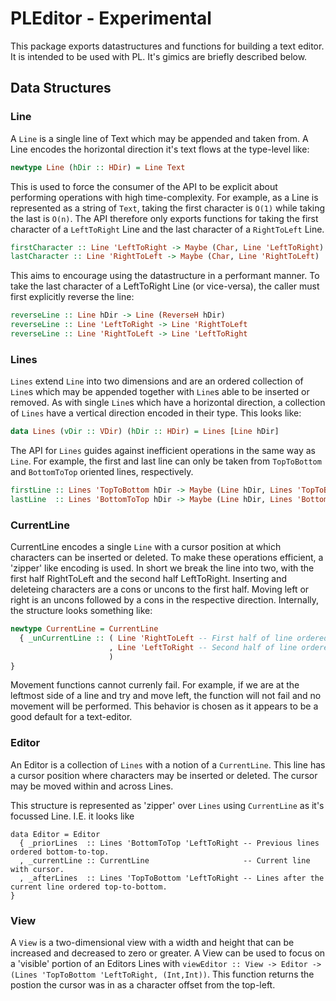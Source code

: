 # PLEditor - Experimental

This package exports datastructures and functions for building a text editor. It
is intended to be used with PL. It's gimics are briefly described below.

## Data Structures
### Line
A `Line` is a single line of Text which may be appended and taken from. A Line
encodes the horizontal direction it's text flows at the type-level like: 

```haskell
newtype Line (hDir :: HDir) = Line Text
```

This is used to force the consumer of the API to be explicit about performing
operations with high time-complexity. For example, as a Line is represented as a
string of `Text`, taking the first character is `O(1)` while taking the last is
`O(n)`. The API therefore only exports functions for taking the first character
of a `LeftToRight` Line and the last character of a `RightToLeft` Line.

```haskell
firstCharacter :: Line 'LeftToRight -> Maybe (Char, Line 'LeftToRight)
lastCharacter :: Line 'RightToLeft -> Maybe (Char, Line 'RightToLeft)
```

This aims to encourage using the datastructure in a performant manner. To take
the last character of a LeftToRight Line (or vice-versa), the caller must first
explicitly reverse the line:

```haskell
reverseLine :: Line hDir -> Line (ReverseH hDir)
reverseLine :: Line 'LeftToRight -> Line 'RightToLeft
reverseLine :: Line 'RightToLeft -> Line 'LeftToRight
```

### Lines
`Lines` extend `Line` into two dimensions and are an ordered collection of `Line`s
which may be appended together with `Line`s able to be inserted or removed.
As with single `Line`s which have a horizontal direction, a collection of
`Lines` have a vertical direction encoded in their type. This looks like:

```haskell
data Lines (vDir :: VDir) (hDir :: HDir) = Lines [Line hDir]
```

The API for `Lines` guides against inefficient operations in the same way as
`Line`. For example, the first and last line can only be taken from `TopToBottom`
and `BottomToTop` oriented lines, respectively.

```haskell
firstLine :: Lines 'TopToBottom hDir -> Maybe (Line hDir, Lines 'TopToBottom hDir)
lastLine  :: Lines 'BottomToTop hDir -> Maybe (Line hDir, Lines 'BottomToTop hDir)
```

### CurrentLine 
CurrentLine encodes a single `Line` with a cursor position at which characters
can be inserted or deleted. To make these operations efficient, a 'zipper' like
encoding is used. In short we break the line into two, with the first half
RightToLeft and the second half LeftToRight. Inserting and deleteing characters
are a cons or uncons to the first half. Moving left or right is an uncons
followed by a cons in the respective direction. Internally, the structure looks
something like:

```haskell
newtype CurrentLine = CurrentLine
  { _unCurrentLine :: ( Line 'RightToLeft -- First half of line ordered right-to-left. The cursor is considered on the first character.
                      , Line 'LeftToRight -- Second half of line ordered left-to-right.
                      )
}
```

Movement functions cannot currenly fail. For example, if we are at the leftmost
side of a line and try and move left, the function will not fail and no movement
will be performed. This behavior is chosen as it appears to be a good default
for a text-editor.

### Editor
An Editor is a collection of `Lines` with a notion of a `CurrentLine`. This line
has a cursor position where characters may be inserted or deleted. The cursor
may be moved within and across Lines.

This structure is represented as 'zipper' over `Lines` using `CurrentLine` as
it's focussed Line. I.E. it looks like 

```
data Editor = Editor
  { _priorLines  :: Lines 'BottomToTop 'LeftToRight -- Previous lines ordered bottom-to-top.
  , _currentLine :: CurrentLine                     -- Current line with cursor.
  , _afterLines  :: Lines 'TopToBottom 'LeftToRight -- Lines after the current line ordered top-to-bottom.
}

```

### View
A `View` is a two-dimensional view with a width and height that can be increased
and decreased to zero or greater. A View can be used to focus on a 'visible'
portion of an Editors Lines with
`viewEditor :: View -> Editor -> (Lines 'TopToBottom 'LeftToRight, (Int,Int))`.
This function returns the postion the cursor was in as a character offset from the top-left.

